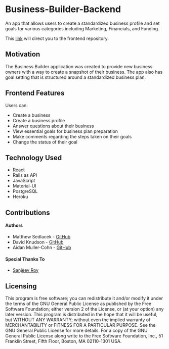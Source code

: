 # Business-Builder-Backend

An app that allows users to create a standardized business profile and set goals for various categories including Marketing, Financials, and Funding.

This [link](https://github.com/matthewsedlacek/Business-Builder) will direct you to the frontend repository.

## Motivation

The Business Builder application was created to provide new business owners with a way to create a snapshot of their business. The app also has goal setting that is structured around a standardized business plan.

## Frontend Features

Users can:

- Create a business
- Create a business profile
- Answer questions about their business
- View essential goals for business plan preparation
- Make comments regarding the steps taken on their goals
- Change the status of their goal

## Technology Used

- React
- Rails as API
- JavaScript
- Material-UI
- PostgreSQL
- Heroku

## Contributions

#### Authors

- Matthew Sedlacek - [GitHub](https://github.com/matthewsedlacek)
- David Knudson - [GitHub](https://github.com/djknudson)
- Aidan Muller-Cohn - [GitHub](https://github.com/aidanmc95)

#### Special Thanks To

- [Sanjeev Roy](https://www.slideshare.net/sanju7777777/business-plan-format-8859966)

## Licensing

This program is free software; you can redistribute it and/or modify it under the terms of the GNU General Public License as published by the Free Software Foundation; either version 2 of the License, or (at your option) any later version.
This program is distributed in the hope that it will be useful, but WITHOUT ANY WARRANTY; without even the implied warranty of MERCHANTABILITY or FITNESS FOR A PARTICULAR PURPOSE. See the GNU General Public License for more details.
For a copy of the GNU General Public License along write to the Free Software Foundation, Inc., 51 Franklin Street, Fifth Floor, Boston, MA 02110-1301 USA.
